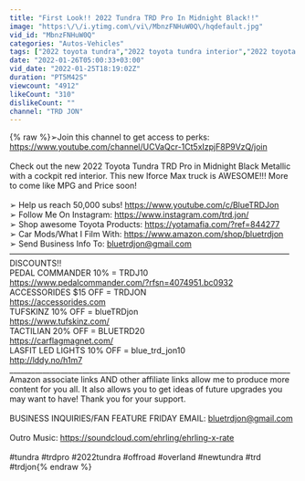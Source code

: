 ```yaml
---
title: "First Look!! 2022 Tundra TRD Pro In Midnight Black!!"
image: "https:\/\/i.ytimg.com\/vi\/MbnzFNHuW0Q\/hqdefault.jpg"
vid_id: "MbnzFNHuW0Q"
categories: "Autos-Vehicles"
tags: ["2022 toyota tundra","2022 toyota tundra interior","2022 toyota tundra redesign"]
date: "2022-01-26T05:00:33+03:00"
vid_date: "2022-01-25T18:19:02Z"
duration: "PT5M42S"
viewcount: "4912"
likeCount: "310"
dislikeCount: ""
channel: "TRD JON"
---
```

{% raw %}➢Join this channel to get access to perks:<br /><a rel="nofollow" target="blank" href="https://www.youtube.com/channel/UCVaQcr-1Ct5xIzpjF8P9VzQ/join">https://www.youtube.com/channel/UCVaQcr-1Ct5xIzpjF8P9VzQ/join</a><br /><br />Check out the new 2022 Toyota Tundra TRD Pro in Midnight Black Metallic with a cockpit red interior. This new Iforce Max truck is AWESOME!!! More to come like MPG and Price soon! <br /><br />➢ Help us reach 50,000 subs! <a rel="nofollow" target="blank" href="https://www.youtube.com/c/BlueTRDJon">https://www.youtube.com/c/BlueTRDJon</a> <br />➢ Follow Me On Instagram: <a rel="nofollow" target="blank" href="https://www.instagram.com/trd.jon/">https://www.instagram.com/trd.jon/</a><br />➢ Shop awesome Toyota Products: <a rel="nofollow" target="blank" href="https://yotamafia.com/?ref=844277">https://yotamafia.com/?ref=844277</a><br />➢ Car Mods/What I Film With: <a rel="nofollow" target="blank" href="https://www.amazon.com/shop/bluetrdjon">https://www.amazon.com/shop/bluetrdjon</a><br />➢ Send Business Info To: bluetrdjon@gmail.com<br />———————————————————————————————————<br />DISCOUNTS!!<br />PEDAL COMMANDER 10% = TRDJ10<br /><a rel="nofollow" target="blank" href="https://www.pedalcommander.com/?rfsn=4074951.bc0932">https://www.pedalcommander.com/?rfsn=4074951.bc0932</a><br />ACCESSORIDES $15 OFF = TRDJON<br /><a rel="nofollow" target="blank" href="https://accessorides.com">https://accessorides.com</a><br />TUFSKINZ 10% OFF = blueTRDjon <br /><a rel="nofollow" target="blank" href="https://www.tufskinz.com/">https://www.tufskinz.com/</a><br />TACTILIAN 20% OFF = BLUETRD20<br /><a rel="nofollow" target="blank" href="https://carflagmagnet.com/">https://carflagmagnet.com/</a><br />LASFIT LED LIGHTS 10% OFF = blue_trd_jon10<br /><a rel="nofollow" target="blank" href="http://lddy.no/h1m7">http://lddy.no/h1m7</a><br />_____________________________________________________________________________<br />Amazon associate links AND other affiliate links allow me to produce more content for you all. It also allows you to get ideas of future upgrades you may want to have! Thank you for your support. <br /><br />BUSINESS INQUIRIES/FAN FEATURE FRIDAY EMAIL: bluetrdjon@gmail.com<br /><br />Outro Music: <a rel="nofollow" target="blank" href="https://soundcloud.com/ehrling/ehrling-x-rate">https://soundcloud.com/ehrling/ehrling-x-rate</a><br /><br />#tundra #trdpro #2022tundra #offroad #overland #newtundra #trd #trdjon{% endraw %}
